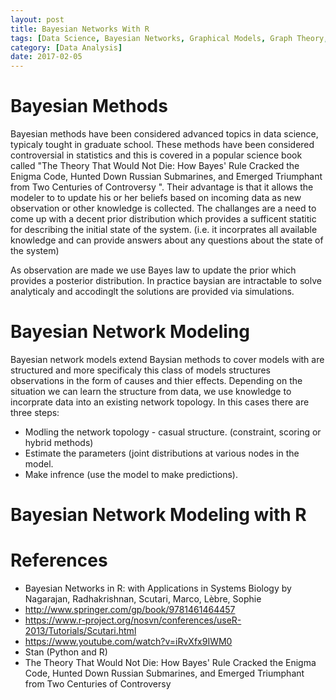 ```yaml
---
layout: post
title: Bayesian Networks With R
tags: [Data Science, Bayesian Networks, Graphical Models, Graph Theory, Bayesian Methodology]
category: [Data Analysis]
date: 2017-02-05
---
```


# Bayesian Methods

Bayesian methods have been considered advanced topics in data science, typicaly tought in graduate school. These methods have been considered controversial in statistics and this is covered in a popular science book called "The Theory That Would Not Die: How Bayes' Rule Cracked the Enigma Code, Hunted Down Russian Submarines, and Emerged Triumphant from Two Centuries of Controversy ".
Their advantage is that it allows the modeler to to update his or her beliefs based on incoming data as new observation or other knowledge is collected. The challanges are a need to come up with a decent prior distribution which provides a sufficent statitic for describing the initial state of the system. (i.e. it incorprates all available knowledge and can provide answers about any questions about the state of the system)

As observation are made we use Bayes law to update the prior which provides a posterior distribution. In practice baysian are intractable to solve analyticaly and accodinglt the solutions are provided via simulations.

# Bayesian Network Modeling

Bayesian network models extend Baysian methods to cover models with are structured and more specificaly this class of models structures observations in the form of causes and thier effects. Depending on the situation we can learn the structure from data, we use knowledge to incorprate data into an existing network topology. In this cases there are three steps:

*  Modling the network topology - casual structure. (constraint, scoring or hybrid methods)
*  Estimate the parameters (joint distributions at various nodes in the model.
*  Make infrence (use the model to make predictions).


# Bayesian Network Modeling with R




# References

*  Bayesian Networks in R: with Applications in Systems Biology by Nagarajan, Radhakrishnan, Scutari, Marco, Lèbre, Sophie
  *  http://www.springer.com/gp/book/9781461464457
  *  https://www.r-project.org/nosvn/conferences/useR-2013/Tutorials/Scutari.html
*  https://www.youtube.com/watch?v=iRvXfx9IWM0
*  Stan (Python and R)
*  The Theory That Would Not Die: How Bayes' Rule Cracked the Enigma Code, Hunted Down Russian Submarines, and Emerged Triumphant from Two Centuries of Controversy

